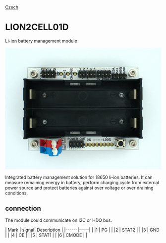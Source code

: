 
[Czech](./README.cs.md)
<!--- module --->
# LION2CELL01D
<!--- Emodule --->

<!--- subtitle --->Li-ion battery management module<!--- Esubtitle --->

![LION2CELL01D](/doc/img/LION2CELL01D_top_big.jpg)

<!--- description --->
Integrated battery management solution for 18650 li-ion batteries. It can measure remaining energy in battery, perform charging cycle from external power source and protect batteries against over voltage or over draining conditions.

## connection

The module could communicate on I2C or HDQ bus.

| Mark | signal| Description |
|------|-----| |
|1 | PG |	|
|2 | STAT2 | |
|3 | GND |	|
|4 | CE | |
|5 | STAT1 | |
|6 | CMODE | |


<!--- Edescription --->
